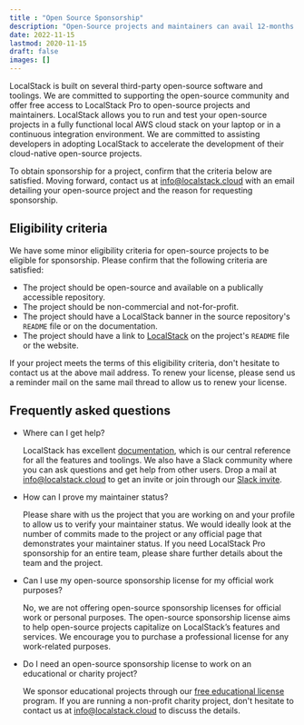 ```yaml
---
title : "Open Source Sponsorship"
description: "Open-Source projects and maintainers can avail 12-months free access to LocalStack Pro to support the development, testing, and adoption of open-source projects"
date: 2022-11-15
lastmod: 2020-11-15
draft: false
images: []
---
```


LocalStack is built on several third-party open-source software and toolings. We are committed to supporting the open-source community and offer free access to LocalStack Pro to open-source projects and maintainers. LocalStack allows you to run and test your open-source projects in a fully functional local AWS cloud stack on your laptop or in a continuous integration environment. We are committed to assisting developers in adopting LocalStack to accelerate the development of their cloud-native open-source projects.

To obtain sponsorship for a project, confirm that the criteria below are satisfied. Moving forward, contact us at [info@localstack.cloud](mailto:info@localstack.cloud) with an email detailing your open-source project and the reason for requesting sponsorship.

## Eligibility criteria

We have some minor eligibility criteria for open-source projects to be eligible for sponsorship. Please confirm that the following criteria are satisfied:

- The project should be open-source and available on a publically accessible repository.
- The project should be non-commercial and not-for-profit.
- The project should have a LocalStack banner in the source repository's `README` file or on the documentation.
- The project should have a link to [LocalStack](https://localstack.cloud/) on the project's `README` file or the website.

If your project meets the terms of this eligibility criteria, don't hesitate to contact us at the above mail address. To renew your license, please send us a reminder mail on the same mail thread to allow us to renew your license.

## Frequently asked questions

- Where can I get help?

  LocalStack has excellent [documentation](https://docs.localstack.cloud/overview/), which is our central reference for all the features and toolings. We also have a Slack community where you can ask questions and get help from other users. Drop a mail at [info@localstack.cloud](mailto:info@localstack.cloud) to get an invite or join through our [Slack invite](http://slack.localstack.cloud/).

- How can I prove my maintainer status?

  Please share with us the project that you are working on and your profile to allow us to verify your maintainer status. We would ideally look at the number of commits made to the project or any official page that demonstrates your maintainer status. If you need LocalStack Pro sponsorship for an entire team, please share further details about the team and the project.

- Can I use my open-source sponsorship license for my official work purposes?

  No, we are not offering open-source sponsorship licenses for official work or personal purposes. The open-source sponsorship license aims to help open-source projects capitalize on LocalStack’s features and services. We encourage you to purchase a professional license for any work-related purposes.

- Do I need an open-source sponsorship license to work on an educational or charity project?

  We sponsor educational projects through our [free educational license](https://localstack.cloud/educational-license/) program. If you are running a non-profit charity project, don't hesitate to contact us at [info@localstack.cloud](mailto:info@localstack.cloud) to discuss the details.
